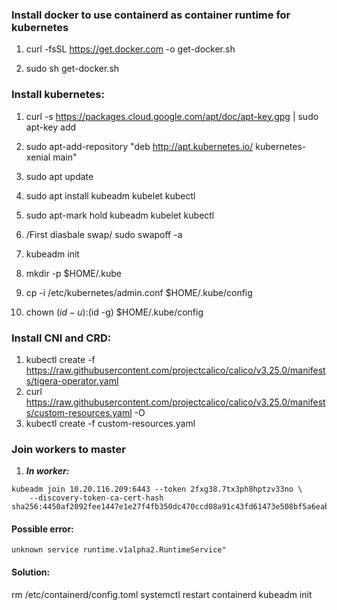### Install docker to use containerd as container runtime for kubernetes
1. curl -fsSL https://get.docker.com -o get-docker.sh

2. sudo sh get-docker.sh

### Install kubernetes:
1. curl -s https://packages.cloud.google.com/apt/doc/apt-key.gpg | sudo apt-key add

2. sudo apt-add-repository "deb http://apt.kubernetes.io/ kubernetes-xenial main"

3. sudo apt update

4. sudo apt install kubeadm kubelet kubectl

5. sudo apt-mark hold kubeadm kubelet kubectl

6. /First diasbale swap/ sudo swapoff -a

7. kubeadm init

8. mkdir -p $HOME/.kube

9. cp -i /etc/kubernetes/admin.conf $HOME/.kube/config

10. chown $(id -u):$(id -g) $HOME/.kube/config

### Install CNI and CRD:

1. kubectl create -f https://raw.githubusercontent.com/projectcalico/calico/v3.25.0/manifests/tigera-operator.yaml
2. curl https://raw.githubusercontent.com/projectcalico/calico/v3.25.0/manifests/custom-resources.yaml -O
3. kubectl create -f custom-resources.yaml


### Join workers to master

1. ***In worker:***  
```
kubeadm join 10.20.116.209:6443 --token 2fxg38.7tx3ph8hptzv33no \
	--discovery-token-ca-cert-hash sha256:4450af2092fee1447e1e27f4fb350dc470ccd08a91c43fd61473e508bf5a6eab
```

#### Possible error:
```
unknown service runtime.v1alpha2.RuntimeService"
```
#### Solution:
rm /etc/containerd/config.toml
systemctl restart containerd
kubeadm init


